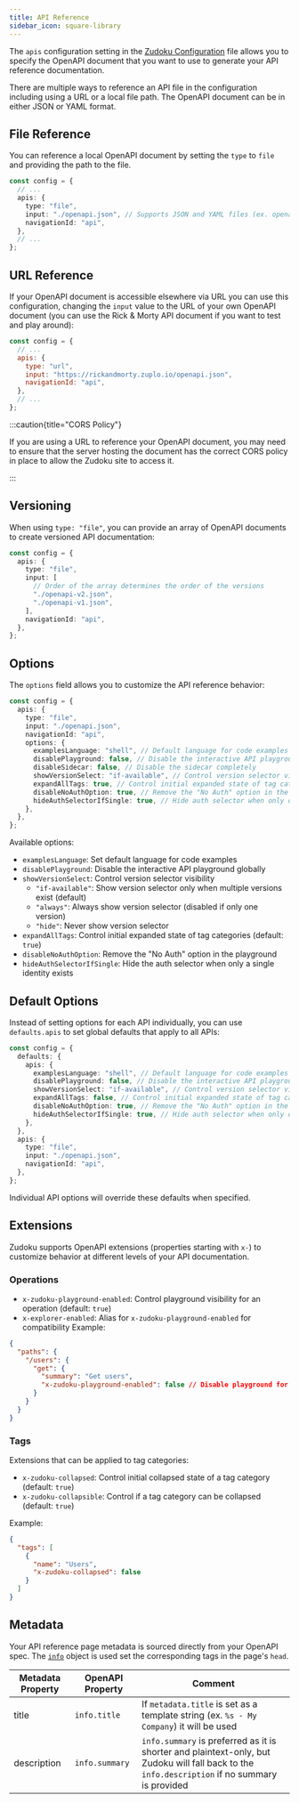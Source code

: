 ```yaml
---
title: API Reference
sidebar_icon: square-library
---
```


The `apis` configuration setting in the [Zudoku Configuration](./overview.md) file allows you to specify the OpenAPI document that you want to use to generate your API reference documentation.

There are multiple ways to reference an API file in the configuration including using a URL or a local file path. The OpenAPI document can be in either JSON or YAML format.

## File Reference

You can reference a local OpenAPI document by setting the `type` to `file` and providing the path to the file.

```ts
const config = {
  // ...
  apis: {
    type: "file",
    input: "./openapi.json", // Supports JSON and YAML files (ex. openapi.yaml)
    navigationId: "api",
  },
  // ...
};
```

## URL Reference

If your OpenAPI document is accessible elsewhere via URL you can use this configuration, changing the `input` value to the URL of your own OpenAPI document (you can use the Rick & Morty API document if you want to test and play around):

```js
const config = {
  // ...
  apis: {
    type: "url",
    input: "https://rickandmorty.zuplo.io/openapi.json",
    navigationId: "api",
  },
  // ...
};
```

:::caution{title="CORS Policy"}

If you are using a URL to reference your OpenAPI document, you may need to ensure that the server hosting the document has the correct CORS policy in place to allow the Zudoku site to access it.

:::

## Versioning

When using `type: "file"`, you can provide an array of OpenAPI documents to create versioned API documentation:

```ts
const config = {
  apis: {
    type: "file",
    input: [
      // Order of the array determines the order of the versions
      "./openapi-v2.json",
      "./openapi-v1.json",
    ],
    navigationId: "api",
  },
};
```

## Options

The `options` field allows you to customize the API reference behavior:

```ts
const config = {
  apis: {
    type: "file",
    input: "./openapi.json",
    navigationId: "api",
    options: {
      examplesLanguage: "shell", // Default language for code examples
      disablePlayground: false, // Disable the interactive API playground
      disableSidecar: false, // Disable the sidecar completely
      showVersionSelect: "if-available", // Control version selector visibility
      expandAllTags: true, // Control initial expanded state of tag categories
      disableNoAuthOption: true, // Remove the "No Auth" option in the playground
      hideAuthSelectorIfSingle: true, // Hide auth selector when only one identity
    },
  },
};
```

Available options:

- `examplesLanguage`: Set default language for code examples
- `disablePlayground`: Disable the interactive API playground globally
- `showVersionSelect`: Control version selector visibility
  - `"if-available"`: Show version selector only when multiple versions exist (default)
  - `"always"`: Always show version selector (disabled if only one version)
  - `"hide"`: Never show version selector
- `expandAllTags`: Control initial expanded state of tag categories (default: `true`)
- `disableNoAuthOption`: Remove the "No Auth" option in the playground
- `hideAuthSelectorIfSingle`: Hide the auth selector when only a single identity exists

## Default Options

Instead of setting options for each API individually, you can use `defaults.apis` to set global defaults that apply to all APIs:

```ts
const config = {
  defaults: {
    apis: {
      examplesLanguage: "shell", // Default language for code examples
      disablePlayground: false, // Disable the interactive API playground
      showVersionSelect: "if-available", // Control version selector visibility
      expandAllTags: false, // Control initial expanded state of tag categories
      disableNoAuthOption: true, // Remove the "No Auth" option in the playground
      hideAuthSelectorIfSingle: true, // Hide auth selector when only one identity
    },
  },
  apis: {
    type: "file",
    input: "./openapi.json",
    navigationId: "api",
  },
};
```

Individual API options will override these defaults when specified.

## Extensions

Zudoku supports OpenAPI extensions (properties starting with `x-`) to customize behavior at different levels of your API documentation.

### Operations

- `x-zudoku-playground-enabled`: Control playground visibility for an operation (default: `true`)
- `x-explorer-enabled`: Alias for `x-zudoku-playground-enabled` for compatibility Example:

```json
{
  "paths": {
    "/users": {
      "get": {
        "summary": "Get users",
        "x-zudoku-playground-enabled": false // Disable playground for this operation
      }
    }
  }
}
```

### Tags

Extensions that can be applied to tag categories:

- `x-zudoku-collapsed`: Control initial collapsed state of a tag category (default: `true`)
- `x-zudoku-collapsible`: Control if a tag category can be collapsed (default: `true`)

Example:

```json
{
  "tags": [
    {
      "name": "Users",
      "x-zudoku-collapsed": false
    }
  ]
}
```

## Metadata

Your API reference page metadata is sourced directly from your OpenAPI spec. The [`info`](https://spec.openapis.org/oas/v3.1.0#info-object) object is used set the corresponding tags in the page's `head`.

| Metadata Property | OpenAPI Property | Comment                                                                                                                                        |
| ----------------- | ---------------- | ---------------------------------------------------------------------------------------------------------------------------------------------- |
| title             | `info.title`     | If `metadata.title` is set as a template string (ex. `%s - My Company`) it will be used                                                        |
| description       | `info.summary`   | `info.summary` is preferred as it is shorter and plaintext-only, but Zudoku will fall back to the `info.description` if no summary is provided |
